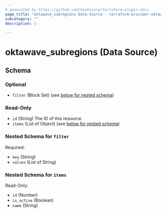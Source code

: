 ```yaml
---
# generated by https://github.com/hashicorp/terraform-plugin-docs
page_title: "oktawave_subregions Data Source - terraform-provider-oktawave"
subcategory: ""
description: |-
  
---
```


# oktawave_subregions (Data Source)





<!-- schema generated by tfplugindocs -->
## Schema

### Optional

- `filter` (Block Set) (see [below for nested schema](#nestedblock--filter))

### Read-Only

- `id` (String) The ID of this resource.
- `items` (List of Object) (see [below for nested schema](#nestedatt--items))

<a id="nestedblock--filter"></a>
### Nested Schema for `filter`

Required:

- `key` (String)
- `values` (List of String)


<a id="nestedatt--items"></a>
### Nested Schema for `items`

Read-Only:

- `id` (Number)
- `is_active` (Boolean)
- `name` (String)



